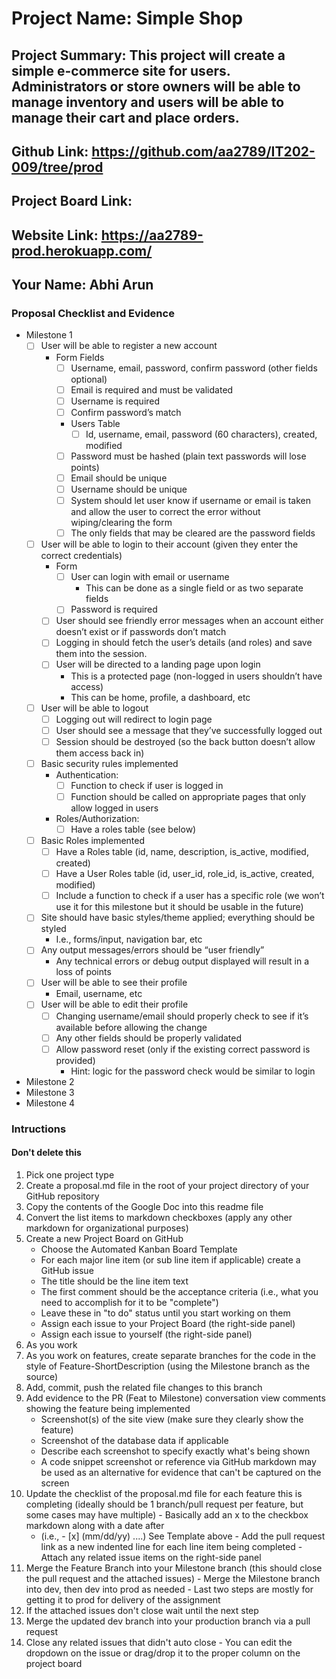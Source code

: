 # Project Name: Simple Shop
## Project Summary: This project will create a simple e-commerce site for users. Administrators or store owners will be able to manage inventory and users will be able to manage their cart and place orders.

## Github Link: https://github.com/aa2789/IT202-009/tree/prod
## Project Board Link: 
## Website Link: https://aa2789-prod.herokuapp.com/
## Your Name: Abhi Arun

<!--
### Line item / Feature template (use this for each bullet point)
#### Don't delete this

- [ ] (mm/dd/yyyy of completion) Feature Title (from the proposal bullet point, if it's a sub-point indent it properly)
  -  List of Evidence of Feature Completion
    - Status: Pending (Completed, Partially working, Incomplete, Pending)
    - Direct Link: (Direct link to the file or files in heroku prod for quick testing (even if it's a protected page))
    - Pull Requests
      - PR link #1 (repeat as necessary)
    - Screenshots
      - Screenshot #1 (paste the image so it uploads to github) (repeat as necessary)
        - Screenshot #1 description explaining what you're trying to show
### End Line item / Feature Template
--> 
### Proposal Checklist and Evidence

- Milestone 1
     - [ ] User will be able to register a new account
        - Form Fields
            - [ ] Username, email, password, confirm password (other fields optional)
            - [ ] Email is required and must be validated
            - [ ] Username is required
            - [ ] Confirm password’s match
            - Users Table
                - [ ] Id, username, email, password (60 characters), created, modified
            - [ ] Password must be hashed (plain text passwords will lose points)
            - [ ] Email should be unique
            - [ ] Username should be unique
            - [ ] System should let user know if username or email is taken and allow the user to correct the error without wiping/clearing the form
            - [ ] The only fields that may be cleared are the password fields
    - [ ] User will be able to login to their account (given they enter the correct credentials)
        - Form
            - [ ] User can login with email or username
                - This can be done as a single field or as two separate fields
            - [ ] Password is required
        - [ ] User should see friendly error messages when an account either doesn’t exist or if passwords don’t match
        - [ ] Logging in should fetch the user’s details (and roles) and save them into the session.
        - [ ] User will be directed to a landing page upon login
            - This is a protected page (non-logged in users shouldn’t have access)
            - This can be home, profile, a dashboard, etc
    - [ ] User will be able to logout
        - [ ] Logging out will redirect to login page
        - [ ] User should see a message that they’ve successfully logged out
        - [ ] Session should be destroyed (so the back button doesn’t allow them access back in)
    - [ ] Basic security rules implemented
        - Authentication:
            - [ ] Function to check if user is logged in
            - [ ] Function should be called on appropriate pages that only allow logged in users
        - Roles/Authorization:
            - [ ] Have a roles table (see below)
    - [ ] Basic Roles implemented
        - [ ] Have a Roles table    (id, name, description, is_active, modified, created)
        - [ ] Have a User Roles table (id, user_id, role_id, is_active, created, modified)
        - [ ] Include a function to check if a user has a specific role (we won’t use it for this milestone but it should be usable in the future)
    - [ ] Site should have basic styles/theme applied; everything should be styled
        - I.e., forms/input, navigation bar, etc
    - [ ] Any output messages/errors should be “user friendly”
        - Any technical errors or debug output displayed will result in a loss of points
    - [ ] User will be able to see their profile
        - Email, username, etc
    - [ ] User will be able to edit their profile
        - [ ] Changing username/email should properly check to see if it’s available before allowing the change
        - [ ] Any other fields should be properly validated
        - [ ] Allow password reset (only if the existing correct password is provided)
            - Hint: logic for the password check would be similar to login
 
                               
- Milestone 2
- Milestone 3
- Milestone 4
### Intructions
#### Don't delete this
1. Pick one project type
2. Create a proposal.md file in the root of your project directory of your GitHub repository
3. Copy the contents of the Google Doc into this readme file
4. Convert the list items to markdown checkboxes (apply any other markdown for organizational purposes)
5. Create a new Project Board on GitHub
   - Choose the Automated Kanban Board Template
   - For each major line item (or sub line item if applicable) create a GitHub issue
   - The title should be the line item text
   - The first comment should be the acceptance criteria (i.e., what you need to accomplish for it to be "complete")
   - Leave these in "to do" status until you start working on them
   - Assign each issue to your Project Board (the right-side panel)
   - Assign each issue to yourself (the right-side panel)
6. As you work
  1. As you work on features, create separate branches for the code in the style of Feature-ShortDescription (using the Milestone branch as the source)
  2. Add, commit, push the related file changes to this branch
  3. Add evidence to the PR (Feat to Milestone) conversation view comments showing the feature being implemented
     - Screenshot(s) of the site view (make sure they clearly show the feature)
     - Screenshot of the database data if applicable
     - Describe each screenshot to specify exactly what's being shown
     - A code snippet screenshot or reference via GitHub markdown may be used as an alternative for evidence that can't be captured on the screen
  4. Update the checklist of the proposal.md file for each feature this is completing (ideally should be 1 branch/pull request per feature, but some cases may have multiple)
    - Basically add an x to the checkbox markdown along with a date after
      - (i.e.,   - [x] (mm/dd/yy) ....) See Template above
    - Add the pull request link as a new indented line for each line item being completed
    - Attach any related issue items on the right-side panel
  5. Merge the Feature Branch into your Milestone branch (this should close the pull request and the attached issues)
    - Merge the Milestone branch into dev, then dev into prod as needed
    - Last two steps are mostly for getting it to prod for delivery of the assignment 
  7. If the attached issues don't close wait until the next step
  8. Merge the updated dev branch into your production branch via a pull request
  9. Close any related issues that didn't auto close
    - You can edit the dropdown on the issue or drag/drop it to the proper column on the project board
